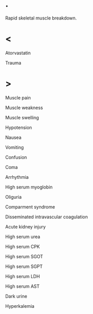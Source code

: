 # .

Rapid skeletal muscle breakdown.

# <

Atorvastatin

Trauma

# >

Muscle pain

Muscle weakness

Muscle swelling

Hypotension

Nausea

Vomiting

Confusion

Coma

Arrhythmia

High serum myoglobin

Oliguria

Comparment syndrome

Disseminated intravascular coagulation

Acute kidney injury

High serum urea

High serum CPK

High serum SGOT

High serum SGPT

High serum LDH

High serum AST

Dark urine

Hyperkalemia
